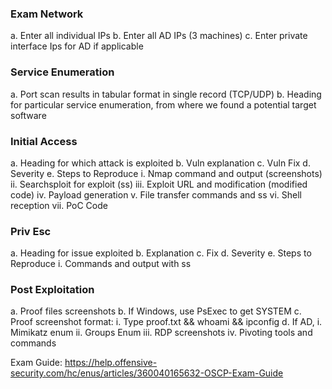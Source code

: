 ﻿
### **Exam Network**
a. Enter all individual IPs
b. Enter all AD IPs (3 machines)
c. Enter private interface Ips for AD if applicable

###  **Service Enumeration**
a. Port scan results in tabular format in single record (TCP/UDP)
b. Heading for particular service enumeration, from where we found a
potential target software

### **Initial Access**
a. Heading for which attack is exploited
b. Vuln explanation
c. Vuln Fix
d. Severity
e. Steps to Reproduce
i. Nmap command and output (screenshots)
ii. Searchsploit for exploit (ss)
iii. Exploit URL and modification (modified code)
iv. Payload generation
v. File transfer commands and ss
vi. Shell reception
vii. PoC Code

### **Priv Esc**
a. Heading for issue exploited
b. Explanation
c. Fix
d. Severity
e. Steps to Reproduce
i. Commands and output with ss

### **Post Exploitation**
a. Proof files screenshots
b. If Windows, use PsExec to get SYSTEM
c. Proof screenshot format:
i. Type proof.txt && whoami && ipconfig
d. If AD,
i. Mimikatz enum
ii. Groups Enum
iii. RDP screenshots
iv. Pivoting tools and commands

Exam Guide: https://help.offensive-security.com/hc/enus/articles/360040165632-OSCP-Exam-Guide
